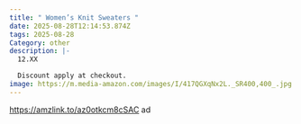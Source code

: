 ```yaml
---
title: " Women’s Knit Sweaters "
date: 2025-08-28T12:14:53.874Z
tags: 2025-08-28
Category: other
description: |-
  12.XX 

  Discount apply at checkout.
image: https://m.media-amazon.com/images/I/417QGXqNx2L._SR400,400_.jpg
---
```

https://amzlink.to/az0otkcm8cSAC  ad